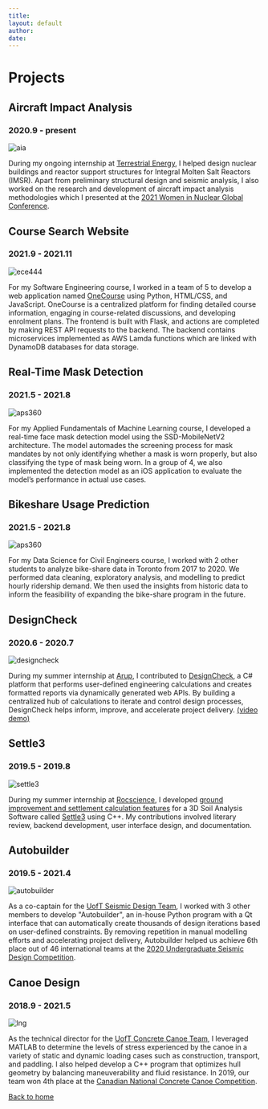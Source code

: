 ```yaml
---
title: 
layout: default
author: 
date: 
---
```


# Projects

## Aircraft Impact Analysis
### 2020.9 - present

![aia](./assets/img/projects/aia_cropped.png)

During my ongoing internship at [Terrestrial Energy](https://www.terrestrialenergy.com/), I helped design nuclear buildings and reactor support structures for Integral Molten Salt Reactors (IMSR). Apart from preliminary structural design and seismic analysis, I also worked on the research and development of aircraft impact analysis methodologies which I presented at the  [2021 Women in Nuclear Global Conference](https://womeninnuclear.com/news-events/events/2021-women-in-nuclear-global-conference/).

## Course Search Website
### 2021.9 - 2021.11

![ece444](./assets/img/projects/ece444.png)

For my Software Engineering course, I worked in a team of 5 to develop a web application named [OneCourse](https://www.https://onecourse.herokuapp.com/) using Python, HTML/CSS, and JavaScript. OneCourse is a centralized platform for finding detailed course information, engaging in course-related discussions, and developing enrolment plans. The frontend is built with Flask, and actions are completed by making REST API requests to the backend​. The backend contains microservices implemented as AWS Lamda functions which are linked with DynamoDB databases for data storage.

## Real-Time Mask Detection
### 2021.5 - 2021.8

![aps360](./assets/img/projects/aps360.png)

For my Applied Fundamentals of Machine Learning course, I developed a real-time face mask detection model using the SSD-MobileNetV2 architecture. The model automades the screening process for mask mandates by not only identifying whether a mask is worn properly, but also classifying the type of mask being worn. In a group of 4, we also implemented the detection model as an iOS application to evaluate the model’s performance in actual use cases.

## Bikeshare Usage Prediction
### 2021.5 - 2021.8

![aps360](./assets/img/projects/civ1498.png)

For my Data Science for Civil Engineers course, I worked with 2 other students to analyze bike-share data in Toronto from 2017 to 2020. We performed data cleaning, exploratory analysis, and modelling to predict hourly ridership demand. We then used the insights from historic data to inform the feasibility of expanding the bike-share program in the future.



## DesignCheck
### 2020.6 - 2020.7

![designcheck](./assets/img/projects/designcheck.png)

During my summer internship at [Arup](https://www.arup.com/), I contributed to [DesignCheck](https://www.autodesk.com/autodesk-university/class/Dynamo-Engineers-Design-All-2018), a C# platform that performs user-defined engineering calculations and creates formatted reports via dynamically generated web APIs. By building a centralized hub of calculations to iterate and control design processes, DesignCheck helps inform, improve, and accelerate project delivery. [(video demo)](https://www.youtube.com/watch?v=tQEU4uQOVuI)


## Settle3
### 2019.5 - 2019.8

![settle3](./assets/img/projects/settle3.PNG)

During my summer internship at [Rocscience](https://www.rocscience.com/), I developed <a href=".\docs\pdf\Settle3_update.pdf">ground improvement and settlement calculation features</a> for a 3D Soil Analysis Software called [Settle3](https://www.rocscience.com/software/settle3) using C++. My contributions involved literary review, backend development, user interface design, and documentation.


## Autobuilder
### 2019.5 - 2021.4

![autobuilder](./assets/img/projects/ab.png)

As a co-captain for the [UofT Seismic Design Team](http://seismic.skule.ca/), I worked with 3 other members to develop "Autobuilder", an in-house Python program with a Qt interface that can automatically create thousands of design iterations based on user-defined constraints. By removing repetition in manual modelling efforts and accelerating project delivery, Autobuilder helped us achieve 6th place out of 46 international teams at the [2020 Undergraduate Seismic Design Competition](https://slc.eeri.org/2020-seismic-design-competition/).

## Canoe Design
### 2018.9 - 2021.5

![lng](/assets/img/projects/panda.png)

As the technical director for the [UofT Concrete Canoe Team](https://canoe.skule.ca/), I leveraged MATLAB to determine the levels of stress experienced by the canoe in a variety of static and dynamic loading cases such as construction, transport, and paddling.  I also helped develop a C++ program that optimizes hull geometry by balancing maneuverability and fluid resistance. In 2019, our team won 4th place at the [Canadian National Concrete Canoe Competition](https://www.cscecompetitions.ca/en/home/cnccc/).    

[Back to home](/)